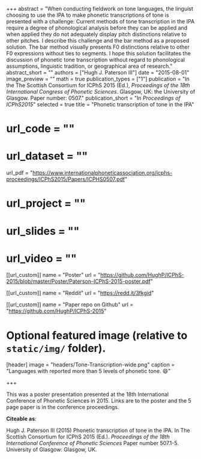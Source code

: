 +++
abstract = "When  conducting  fieldwork  on  tone  languages,  the linguist  choosing  to  use  the  IPA  to  make  phonetic transcriptions  of  tone  is  presented  with  a  challenge: Current  methods  of  tone  transcription  in  the  IPA require a degree of phonological analysis before they can   be   applied   and   when   applied   they   do   not adequately display pitch distinctions relative to other pitches. I describe this challenge and the bar method as  a  proposed  solution.  The  bar  method  visually presents    F0    distinctions    relative    to    other    F0 expressions  without  ties  to  segments.  I  hope  this solution  facilitates  the  discussion  of  phonetic  tone transcription     without     regard     to     phonological assumptions,   linguistic   tradition,   or   geographical area of research."
abstract_short = ""
authors = ["Hugh J. Paterson III"]
date = "2015-08-01"
image_preview = ""
math = true
publication_types = ["1"]
publication = "In the The Scottish Consortium for ICPhS 2015 (Ed.), *Proceedings of the 18th International Congress of Phonetic Sciences*. Glasgow, UK: the University of Glasgow. Paper number: 0507."
publication_short = "In *Proceedings of ICPhS2015*"
selected = true
title = "Phonetic transcription of tone in the IPA"
# url_code = ""
# url_dataset = ""
url_pdf = "https://www.internationalphoneticassociation.org/icphs-proceedings/ICPhS2015/Papers/ICPHS0507.pdf"
# url_project = ""
# url_slides = ""
# url_video = ""

[[url_custom]]
name = "Poster"
url = "https://github.com/HughP/ICPhS-2015/blob/master/Poster/Paterson-ICPhS-2015-poster.pdf"

[[url_custom]]
name = "Reddit"
url = "https://redd.it/3fkgid"

[[url_custom]]
name = "Paper repo on Github"
url = "https://github.com/HughP/ICPhS-2015"

# Optional featured image (relative to `static/img/` folder).
[header]
image = "headers/Tone-Transcription-wide.png"
caption = "Languages with reported more than 5 levels of phonetic tone. :smile:"

+++

This was a poster presentation presented at the 18th International Conference of Phonetic Sciences in 2015. Links are to the poster and the 5 page paper is in the conference proceedings.

**Citeable as**:

Hugh J. Paterson III (2015) Phonetic transcription of tone in the IPA.  In The Scottish Consortium for ICPhS 2015 (Ed.). *Proceedings of the 18th International Conference of Phonetic Sciences* Paper number 507.1-5. University of Glasgow: Glasgow, UK.
